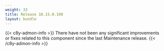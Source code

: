 ```yaml
---
weight: 33
title: Release 10.15.0.198
layout: bundle
---
```


<!--10.15.191.0 - 10.15.0.198-->


{{< c8y-admon-info >}}
There have not been any significant improvements or fixes related to this component since the last Maintenance release.
{{< /c8y-admon-info >}}
